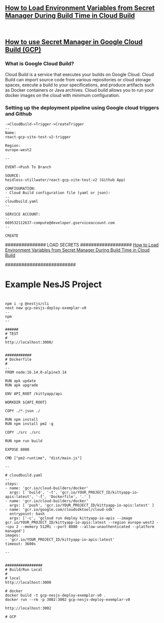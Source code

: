 

## [How to Load Environment Variables from Secret Manager During Build Time in Cloud Build](https://medium.com/@fermey.paul/how-to-load-environment-variables-from-secret-manager-during-build-time-in-cloud-build-540b2bbfaec6)
```


```


## [How to use Secret Manager in Google Cloud Build (GCP)](https://ho3einmolavi.medium.com/how-to-use-secret-manager-in-google-cloud-build-gcp-eb6fad9a2d4a)

### What is Google Cloud Build?
Cloud Build is a service that executes your builds on Google Cloud.
Cloud Build can import source code from various repositories or cloud storage spaces, execute a build to your specifications, and produce artifacts such as Docker containers or Java archives.
Cloud build allows you to run your docker images on the cloud with minimum configuration.

### Setting up the deployment pipeline using Google cloud triggers and Github
```
->CloudBuild->Trigger->CreateTrigger
--
Name:
react-gcp-vite-test-v2-trigger

Region:
europe-west2

--

EVENT->Push To Branch

SOURCE:
heidless-stillwater/react-gcp-vite-test-v2 (Github App)

CONFIGURATION:
- Cloud Build configuration file (yaml or json): 
--
cloudbuild.yaml
--

SERVICE ACCOUNT:
--
669532112637-compute@developer.gserviceaccount.com
--

CREATE

```

############### LOAD SECRETS ###################
[How to Load Environment Variables from Secret Manager During Build Time in Cloud Build](https://medium.com/@fermey.paul/how-to-load-environment-variables-from-secret-manager-during-build-time-in-cloud-build-540b2bbfaec6)
























##########################
# Example NesJS Project
#
```
npm i -g @nestjs/cli
nest new gcp-nesjs-deploy-exemplar-v0
--
npm
--

######
# TEST
#
http://localhost:3000/


############
# Dockerfile
#
--
FROM node:16.14.0-alpine3.14

RUN apk update
RUN apk upgrade

ENV API_ROOT /kittyapp/api

WORKDIR ${API_ROOT}

COPY ./*.json ./

RUN npm install
RUN npm install pm2 -g

COPY ./src ./src

RUN npm run build

EXPOSE 8080

CMD ["pm2-runtime", "dist/main.js"]

--

# cloudbuild.yaml
--
steps:
- name: 'gcr.io/cloud-builders/docker'
  args: [ 'build', '-t', 'gcr.io/YOUR_PROJECT_ID/kittyapp-io-apis:latest', '-f', 'Dockerfile', '.' ]
- name: 'gcr.io/cloud-builders/docker'
  args: [ 'push', 'gcr.io/YOUR_PROJECT_ID/kittyapp-io-apis:latest' ]
- name: 'gcr.io/google.com/cloudsdktool/cloud-sdk'
  entrypoint: bash
  args: ['-c', 'gcloud run deploy kittyapp-io-apis --image gcr.io/YOUR_PROJECT_ID/kittyapp-io-apis:latest --region europe-west2 --cpu 2 --memory 512Mi --port 8080 --allow-unauthenticated --platform managed']
images:
- 'gcr.io/YOUR_PROJECT_ID/kittyapp-io-apis:latest'
timeout: 3600s

--


#################
# Build/Run Local
#
# local
http://localhost:3000

# docker
docker build -t gcp-nesjs-deploy-exemplar-v0 .
docker run --rm -p 3002:3002 gcp-nesjs-deploy-exemplar-v0

http://localhost:3002

# GCP








```